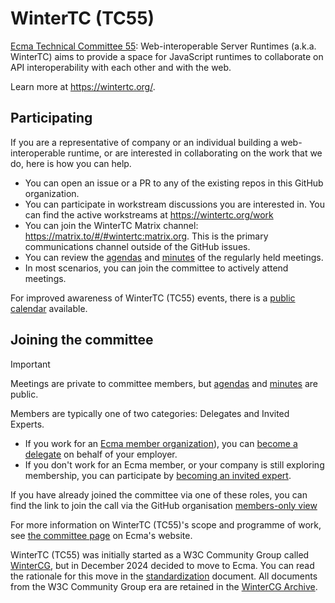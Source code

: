 # WinterTC (TC55)

[Ecma Technical Committee 55][TC55]: Web-interoperable Server Runtimes (a.k.a. WinterTC) aims to provide a space for
JavaScript runtimes to collaborate on API interoperability with each other and with the web.

Learn more at https://wintertc.org/.

## Participating

If you are a representative of company or an individual building a web-interoperable runtime, or are interested in
collaborating on the work that we do, here is how you can help.

- You can open an issue or a PR to any of the existing repos in this GitHub organization.
- You can participate in workstream discussions you are interested in. You can find the active workstreams at
  https://wintertc.org/work
- You can join the WinterTC Matrix channel: https://matrix.to/#/#wintertc:matrix.org. This is the primary communications 
  channel outside of the GitHub issues.
- You can review the [agendas] and [minutes] of the regularly held meetings.
- In most scenarios, you can join the committee to actively attend meetings.

For improved awareness of WinterTC (TC55) events, there is a [public calendar][calendar] available.

## Joining the committee

> [!IMPORTANT]
> Meetings are private to committee members, but [agendas] and [minutes] are public.
 
Members are typically one of two categories: Delegates and Invited Experts.

- If you work for an [Ecma member organization][ecma-members]), you can [become a delegate][new-delegate] on behalf of
  your employer.
- If you don't work for an Ecma member, or your company is still exploring membership, you can participate by [becoming
  an invited expert][new-invited-expert].

If you have already joined the committee via one of these roles, you can find the link to join the call via the GitHub
organisation [members-only view][members-only]

For more information on WinterTC (TC55)'s scope and programme of work, see [the committee page][TC55] on Ecma's website.

WinterTC (TC55) was initially started as a W3C Community Group called [WinterCG], but in December 2024 decided to move
to Ecma. You can read the rationale for this move in the [standardization] document. All documents from the W3C
Community Group era are retained in the [WinterCG Archive][archive].

[TC55]: https://ecma-international.org/technical-committees/tc55/
[agendas]: https://github.com/WinterTC55/admin/issues?q=is%3Aissue+is%3Aopen+label%3Ameeting
[minutes]: https://github.com/WinterTC55/admin/tree/main/meetings
[calendar]: https://calendar.google.com/calendar/u/1?cid=YWNhODVkMTA2MjNhNDEwYzlmYWNmMjE3NmY4MzBmZWY4ZGZiNzU3ZDVkZWZiYmUzOTQ0NzEwNWYzZjk5OGE4MEBncm91cC5jYWxlbmRhci5nb29nbGUuY29t
[ecma-members]: https://ecma-international.org/members/
[new-delegate]: https://github.com/WinterTC55/admin/issues/new?template=new-delegate.md
[new-invited-expert]: https://github.com/WinterTC55/admin/issues/new?template=new-invited-expert.md
[members-only]: https://github.com/WinterTC55?view_as=member
[WinterCG]: https://www.w3.org/community/wintercg/
[standardization]: https://github.com/WinterTC55/admin/WinterCG-Archive/standardization.md
[archive]: https://github.com/WinterTC55/admin/WinterCG-Archive/
